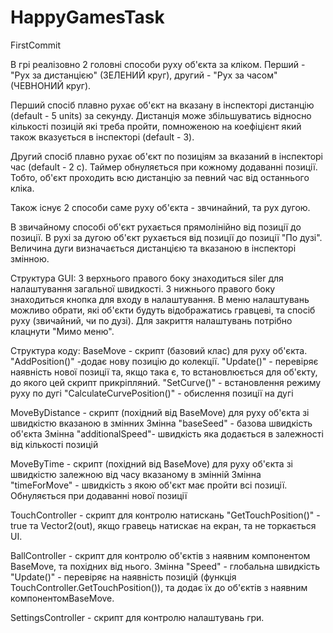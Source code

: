 # HappyGamesTask
FirstCommit

В грі реалізовно 2 головні способи руху об'єкта за кліком. Перший - "Рух за дистанцією" (ЗЕЛЕНИЙ  круг), другий - "Рух за часом" (ЧЕВНОНИЙ круг).

Перший спосіб плавно рухає об'єкт на вказану в інспекторі дистанцію (default - 5 units) за секунду. Дистанція може збільшуватись
відносно кількості позицій які треба пройти, помноженою на коефіцієнт який також вказується в інспекторі (default - 3).

Другий спосіб плавно рухає об'єкт по позиціям за вказаний в інспекторі час (default - 2 с). Таймер обнуляється при кожному додаванні позиції.
Тобто, об'єкт проходить всю дистанцію за певний час від останнього кліка.

Також існує 2 способи саме руху об'єкта - звчинайний, та рух дугою.

В звичайному способі об'єкт рухається прямолінійно від позиції до позиції.
В рухі за дугою об'єкт рухається від позиції до позиції "По дузі". Величина дуги визначається дистанцією та вказаною в інспекторі змінною.

Структура GUI:
З верхнього правого боку знаходиться siler для налаштування загальної швидкості.
З нижнього правого боку знаходиться кнопка для входу в налаштування.
В меню налаштувань можливо обрати, які об'єкти будуть відображатись гравцеві, та спосіб руху (звичайний, чи по дузі).
Для закриття налаштувань потрібно клацнути "Мимо меню".

Структура коду:
BaseMove - скрипт (базовий клас) для руху об'єкта.
"AddPosition()" -додає нову позицію до колекції.
"Update()" - перевіряє наявність нової позиції та, якщо така є, то встановлюється для об'єкту, до якого цей скрипт прикріпляний.
"SetCurve()" - встановлення режиму руху по дугі
"CalculateCurvePosition()" - обислення позиції на дугі

MoveByDistance - скрипт (похідний від BaseMove) для руху об'єкта зі швидкістю вказаною в змінних
Змінна "baseSeed" - базова швидкість об'єкта
Змінна "additionalSpeed"- швидкість яка додається в залежності від кількості позицій

MoveByTime - скрипт (похідний від BaseMove) для руху об'єкта зі швидкістю залежною від часу вказаному в змінній
Змінна "timeForMove" - швидкість з якою об'єкт має пройти всі позиції. Обнуляється при додаванні нової позиції

TouchController - скрипт для контролю натискань
"GetTouchPosition()" - true та Vector2(out), якщо гравець натискає на екран, та не торкається UI.

BallController - скрипт для контролю об'єктів з наявним компонентом BaseMove, та похідних від нього.
Змінна "Speed" - глобальна швидкість
"Update()" - перевіряє на наявність позицій (функція TouchController.GetTouchPosition()), та додає їх до об'єктів з наявним компонентомBaseMove.

SettingsController - скрипт для контролю налаштувань гри.
